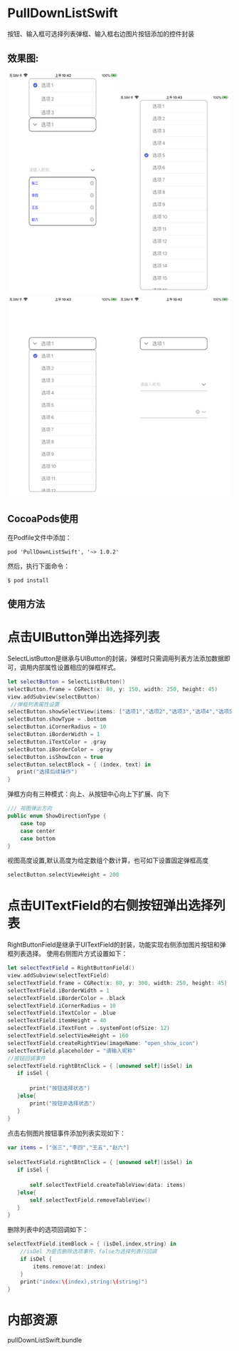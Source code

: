 # PullDownListSwift
按钮、输入框可选择列表弹框、输入框右边图片按钮添加的控件封装

## 效果图:  

<img src="https://github.com/CMlinksuccess/PullDownListSwift/blob/master/EffectDrawing/image1.PNG" width="250" height="500" alt="效果图1"><img src="https://github.com/CMlinksuccess/PullDownListSwift/blob/master/EffectDrawing/image3.PNG" width="250" height="450" alt="效果图3"><img src="https://github.com/CMlinksuccess/PullDownListSwift/blob/master/EffectDrawing/image4.PNG" width="250" height="450" alt="效果图4"><img src="https://github.com/CMlinksuccess/PullDownListSwift/blob/master/EffectDrawing/image2.PNG" width="250" height="450" alt="效果图2">

## CocoaPods使用
 在Podfile文件中添加：
```
pod 'PullDownListSwift', '~> 1.0.2'
```
然后，执行下面命令：
```
$ pod install
```
## 使用方法

# 点击UIButton弹出选择列表
SelectListButton是继承与UIButton的封装，弹框时只需调用列表方法添加数据即可，调用内部属性设置相应的弹框样式。
```swift
let selectButton = SelectListButton()
selectButton.frame = CGRect(x: 80, y: 150, width: 250, height: 45)
view.addSubview(selectButton)
 //弹框列表属性设置
selectButton.showSelectView(items: ["选项1","选项2","选项3","选项4","选项5","选项6","选项7","选项8","选项9","选项10","选项11","选项12","选项13","选项14","选项15","选项16","选项17","选项18","选项19","选项20"])
selectButton.showType = .bottom
selectButton.iCornerRadius = 10
selectButton.iBorderWidth = 1
selectButton.iTextColor = .gray
selectButton.iBorderColor = .gray
selectButton.isShowIcon = true
selectButton.selectBlock = { (index, text) in
   print("选择后续操作")
}

```
弹框方向有三种模式：向上、从按钮中心向上下扩展、向下
```swift
/// 视图弹出方向
public enum ShowDirectionType {
    case top
    case center
    case bottom
}
```
视图高度设置,默认高度为给定数组个数计算，也可如下设置固定弹框高度
```swift
selectButton.selectViewHeight = 200
```

# 点击UITextField的右侧按钮弹出选择列表
RightButtonField是继承于UITextField的封装，功能实现右侧添加图片按钮和弹框列表选择。
使用右侧图片方式设置如下：
```swift
let selectTextField = RightButtonField()
view.addSubview(selectTextField)
selectTextField.frame = CGRect(x: 80, y: 300, width: 250, height: 45)
selectTextField.iBorderWidth = 1
selectTextField.iBorderColor = .black
selectTextField.iCornerRadius = 10
selectTextField.iTextColor = .blue
selectTextField.itemHeight = 40
selectTextField.iTextFont = .systemFont(ofSize: 12)
selectTextField.selectViewHeight = 160
selectTextField.createRightView(imageName: "open_show_icon")
selectTextField.placeholder = "请输入昵称"
//按钮回调事件        
selectTextField.rightBtnClick = { [unowned self](isSel) in
   if isSel {
                
       print("按钮选择状态")
   }else{
       print("按钮非选择状态")
   }
}
```
点击右侧图片按钮事件添加列表实现如下：
```swift
var items = ["张三","李四","王五","赵六"]
        
selectTextField.rightBtnClick = { [unowned self](isSel) in
   if isSel {
                
       self.selectTextField.createTableView(data: items)
   }else{
       self.selectTextField.removeTableView()
   }
}
```
删除列表中的选项回调如下：
```swift
selectTextField.itemBlock = { (isDel,index,string) in
    //isDel 为是否删除选项事件，false为选择列表行回调
    if isDel {
        items.remove(at: index)
    }
    print("index:\(index),string:\(string)")
}
```
# 内部资源
pullDownListSwift.bundle

